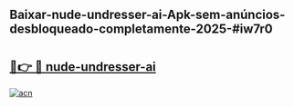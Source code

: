 ## Baixar-nude-undresser-ai-Apk-sem-anúncios-desbloqueado-completamente-2025-#iw7r0

# <h2><a href="https://ainizakaria.my?title=nude-undresser-ai&ref=20M">🔗👉 🔴 nude-undresser-ai</a></h2>

[![acn](https://github.com/user-attachments/assets/0f9c940e-d8b0-45ae-aac7-cd30a18b3e1c)](https://ainizakaria.my?title=nude-undresser-ai&ref=20M)

